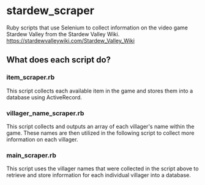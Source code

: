 # stardew_scraper
Ruby scripts that use Selenium to collect information on the video game Stardew Valley from the Stardew Valley Wiki. https://stardewvalleywiki.com/Stardew_Valley_Wiki

## What does each script do?

### item_scraper.rb
This script collects each available item in the game and stores them into a database using ActiveRecord.

### villager_name_scraper.rb
This script collects and outputs an array of each villager's name within the game. These names are then utilized in the following script to collect more information on each villager.


### main_scraper.rb
This script uses the villager names that were collected in the script above to retrieve and store information for each individual villager into a database.
